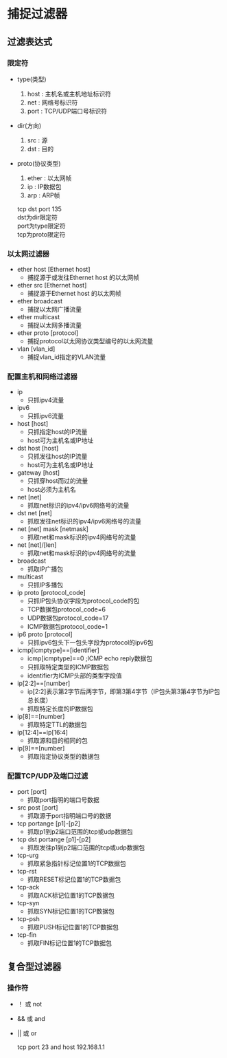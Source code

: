 <!--
 * @Author: Outsider
 * @Date: 2022-04-10 15:17:34
 * @LastEditors: Outsider
 * @LastEditTime: 2022-05-18 21:07:17
 * @Description: In User Settings Edit
 * @FilePath: \Notes\Wireshark\CaptureFilter.md
-->

# 捕捉过滤器

## 过滤表达式

### 限定符

- type(类型)
  1. host : 主机名或主机地址标识符
  2. net : 网络号标识符
  3. port : TCP/UDP端口号标识符
- dir(方向)
  1. src : 源
  2. dst : 目的
- proto(协议类型)
  1. ether : 以太网帧
  2. ip : IP数据包
  3. arp : ARP帧

    tcp dst port 135   
    dst为dir限定符  
    port为type限定符  
    tcp为proto限定符  

### 以太网过滤器

- ether host [Ethernet host]
  - 捕捉源于或发往Ethernet host 的以太网帧
- ether src [Ethernet host]
  - 捕捉源于Ethernet host 的以太网帧
- ether broadcast 
  - 捕捉以太网广播流量
- ether multicast
  - 捕捉以太网多播流量
- ether proto [protocol]
  - 捕捉protocol以太网协议类型编号的以太网流量
- vlan [vlan_id]
  - 捕捉vlan_id指定的VLAN流量

### 配置主机和网络过滤器

- ip 
  - 只抓ipv4流量
- ipv6
  - 只抓ipv6流量
- host [host]
  - 只抓指定host的IP流量
  - host可为主机名或IP地址
- dst host [host]
  - 只抓发往host的IP流量
  - host可为主机名或IP地址
- gateway [host]
  - 只抓穿host而过的流量
  - host必须为主机名
- net [net]
  - 抓取net标识的ipv4/ipv6网络号的流量
- dst net [net]
  - 抓取发往net标识的ipv4/ipv6网络号的流量
- net [net] mask [netmask]
  - 抓取net和mask标识的ipv4网络号的流量
- net [net]/[len]
  - 抓取net和mask标识的ipv4网络号的流量
- broadcast
  - 抓取IP广播包
- multicast
  - 只抓IP多播包
- ip proto [protocol_code]
  - 只抓IP包头协议字段为protocol_code的包
  - TCP数据包protocol_code=6
  - UDP数据包protocol_code=17
  - ICMP数据包protocol_code=1
- ip6 proto [protocol]
  - 只抓ipv6包头下一包头字段为protocol的ipv6包
- icmp[icmptype]==[identifier]
  - icmp[icmptype]==0  ;ICMP echo reply数据包
  - 只抓取特定类型的ICMP数据包
  - identifier为ICMP头部的类型字段值
- ip[2:2]==[number]
  - ip[2:2]表示第2字节后两字节，即第3第4字节（IP包头第3第4字节为IP包总长度）
  - 抓取特定长度的IP数据包
- ip[8]==[number]
  - 抓取特定TTL的数据包
- ip[12:4]==ip[16:4]
  - 抓取源和目的相同的包
- ip[9]==[number]
  - 抓取指定协议类型的数据包

### 配置TCP/UDP及端口过滤

- port [port]
  - 抓取port指明的端口号数据
- src post [port]
  - 抓取源于port指明端口号的数据
- tcp portange [p1]-[p2]
  - 抓取p1到p2端口范围的tcp或udp数据包
- tcp dst portange [p1]-[p2]
  - 抓取发往p1到p2端口范围的tcp或udp数据包
- tcp-urg
  - 抓取紧急指针标记位置1的TCP数据包
- tcp-rst
  - 抓取RESET标记位置1的TCP数据包
- tcp-ack
  - 抓取ACK标记位置1的TCP数据包
- tcp-syn
  - 抓取SYN标记位置1的TCP数据包
- tcp-psh
  - 抓取PUSH标记位置1的TCP数据包
- tcp-fin
  - 抓取FIN标记位置1的TCP数据包

## 复合型过滤器

### 操作符

- ！ 或 not
- && 或 and
- || 或 or

    tcp port 23 and host 192.168.1.1